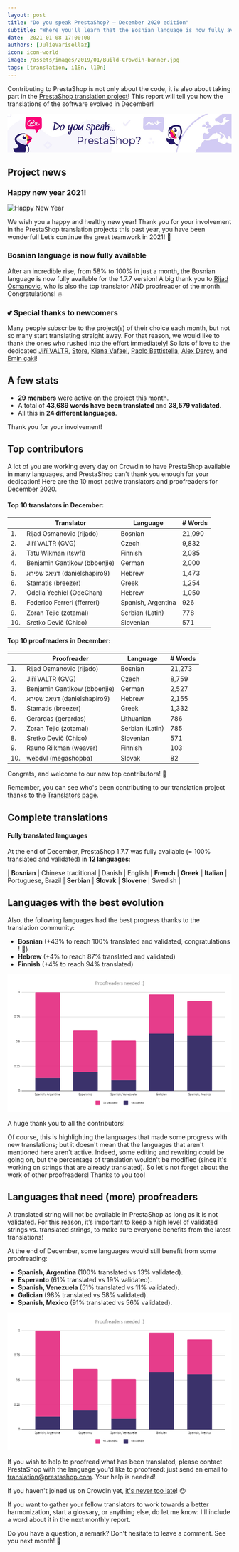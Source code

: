 ```yaml
---
layout: post
title: "Do you speak PrestaShop? – December 2020 edition"
subtitle: "Where you'll learn that the Bosnian language is now fully available"
date:  2021-01-08 17:00:00
authors: [JulieVarisellaz]
icon: icon-world
image: /assets/images/2019/01/Build-Crowdin-banner.jpg
tags: [translation, i18n, l10n]
---
```


Contributing to PrestaShop is not only about the code, it is also about taking part in the [PrestaShop translation project](https://crowdin.com/project/prestashop-official)! This report will tell you how the translations of the software evolved in December!

![Crowdin Monthly banner](/assets/images/2019/01/Build-Crowdin-banner.jpg)

## Project news

### Happy new year 2021!

![Happy New Year](https://lvpfn.stripocdn.email/content/guids/CABINET_309f2cc69b90f44bbc912e3ddf46c57f/images/47601608718667750.gif)

We wish you a happy and healthy new year! Thank you for your involvement in the PrestaShop translation projects this past year, you have been wonderful! Let’s continue the great teamwork in 2021! :muscle:

### Bosnian language is now fully available

After an incredible rise, from 58% to 100% in just a month, the Bosnian language is now fully available for the 1.7.7 version! A big thank you to [Rijad Osmanovic](https://crowdin.com/profile/rijado), who is also the top translator AND proofreader of the month. Congratulations! :fire:

### :two_hearts: Special thanks to newcomers 
 
Many people subscribe to the project(s) of their choice each month, but not so many start translating straight away. For that reason, we would like to thank the ones who rushed into the effort immediately! So lots of love to the dedicated [Jiří VALTR](https://crowdin.com/profile/gvg), [Store](https://crowdin.com/profile/helabasa), [Kiana Vafaei](https://crowdin.com/profile/k1994v), [Paolo Battistella](https://crowdin.com/profile/paolo.battistella), [Alex Darcy](https://crowdin.com/profile/nachtzehrer), and [Emin çaki](https://crowdin.com/profile/emincaki)!

## A few stats
 
* **29 members** were active on the project this month.
* A total of **43,689 words have been translated** and **38,579 validated**.
* All this in **24 different languages**.
 
Thank you for your involvement!

## Top contributors
 
A lot of you are working every day on Crowdin to have PrestaShop available in many languages, and PrestaShop can't thank you enough for your dedication! Here are the 10 most active translators and proofreaders for December 2020.
 
#### Top 10 translators in December:
 
| |Translator | Language | # Words
|-|---------- | -------- | ----------------
| 1. | Rijad Osmanovic (rijado) | Bosnian | 21,090
| 2. | Jiří VALTR (GVG) | Czech | 9,832
| 3. | Tatu Wikman (tswfi) | Finnish | 2,085
| 4. | Benjamin Gantikow (bbbenjie) | German | 2,000
| 5. | ‫דניאל שפירא‬‎ (danielshapiro9) | Hebrew | 1,473
| 6. | Stamatis (breezer) | Greek | 1,254
| 7. | Odelia Yechiel (OdeChan) | Hebrew | 1,050
| 8. | Federico Ferreri (fferreri) | Spanish, Argentina | 926
| 9. | Zoran Tejic (zotamal) | Serbian (Latin) | 778
| 10. | Sretko Devič (Chico) | Slovenian | 571
 

#### Top 10 proofreaders in December:
 
| | Proofreader | Language | # Words
|-| ---------- | -------- | ----------------
| 1. | Rijad Osmanovic (rijado) | Bosnian | 21,273
| 2. | Jiří VALTR (GVG) | Czech | 8,759
| 3. | Benjamin Gantikow (bbbenjie) | German | 2,527
| 4. | ‫דניאל שפירא‬‎ (danielshapiro9) | Hebrew | 2,155
| 5. | Stamatis (breezer) | Greek | 1,332
| 6. | Gerardas (gerardas) | Lithuanian | 786
| 7. | Zoran Tejic (zotamal) | Serbian (Latin) | 785
| 8. | Sretko Devič (Chico) | Slovenian | 571
| 9. | Rauno Riikman (weaver) | Finnish | 103
| 10. | webdvl (megashopba) | Slovak | 82
 
Congrats, and welcome to our new top contributors! :clap:
 
Remember, you can see who's been contributing to our translation project thanks to the [Translators page](https://translators.prestashop.com/).

 
## Complete translations
 
#### Fully translated languages
 
At the end of December, PrestaShop 1.7.7 was fully available (= 100% translated and validated) in **12 languages**:
 
| **Bosnian** | Chinese traditional | Danish | English | **French** | **Greek** | **Italian** | Portuguese, Brazil | **Serbian** | **Slovak** | **Slovene** | Swedish |

## Languages with the best evolution

Also, the following languages had the best progress thanks to the translation community:
 
* **Bosnian** (+43% to reach 100% translated and validated, congratulations ! :muscle:) 
* **Hebrew** (+4% to reach 87% translated and validated)
* **Finnish** (+4% to reach 94% translated)
 
![Best translation progress for December 2020](/assets/images/2021/01/build-crowdin-proofreading-dec20.png)

A huge thank you to all the contributors!
 
Of course, this is highlighting the languages that made some progress with new translations; but it doesn't mean that the languages that aren't mentioned here aren't active. Indeed, some editing and rewriting could be going on, but the percentage of translation wouldn't be modified (since it's working on strings that are already translated). So let's not forget about the work of other proofreaders! Thanks to you too!
 
 
## Languages that need (more) proofreaders
 
A translated string will not be available in PrestaShop as long as it is not validated. For this reason, it’s important to keep a high level of validated strings vs. translated strings, to make sure everyone benefits from the latest translations!
 
At the end of December, some languages would still benefit from some proofreading:
 
* **Spanish, Argentina** (100% translated vs 13% validated).
* **Esperanto** (61% translated vs 19% validated).
* **Spanish, Venezuela** (51% translated vs 11% validated).
* **Galician** (98% translated vs 58% validated).
* **Spanish, Mexico** (91% translated vs 56% validated).

![Languages that need proofreading](/assets/images/2021/01/build-crowdin-proofreading-dec20.png)
 
If you wish to help to proofread what has been translated, please contact PrestaShop with the language you'd like to proofread: just send an email to translation@prestashop.com. Your help is needed!
 
If you haven't joined us on Crowdin yet, [it's never too late](https://crowdin.com/project/prestashop-official)! :wink:
 
If you want to gather your fellow translators to work towards a better harmonization, start a glossary, or anything else, do let me know: I'll include a word about it in the next monthly report.
 
Do you have a question, a remark? Don't hesitate to leave a comment. See you next month! :raising_hand:
